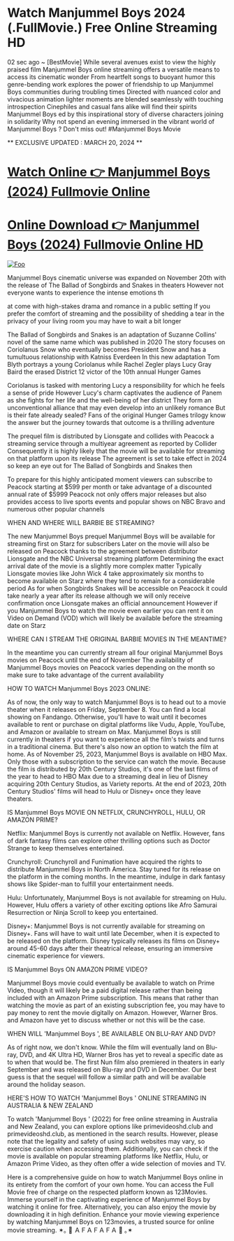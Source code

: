 <h1>Watch Manjummel Boys 2024 (.FullMovie.) Free Online Streaming HD</h1>

02 sec ago ~ [BestMovie] While several avenues exist to view the highly praised film Manjummel Boys online streaming offers a versatile means to access its cinematic wonder From heartfelt songs to buoyant humor this genre-bending work explores the power of friendship to up Manjummel Boys  communities during troubling times Directed with nuanced color and vivacious animation lighter moments are blended seamlessly with touching introspection Cinephiles and casual fans alike will find their spirits Manjummel Boys ed by this inspirational story of diverse characters joining in solidarity Why not spend an evening immersed in the vibrant world of Manjummel Boys ? Don't miss out! #Manjummel Boys Movie

** EXCLUSIVE UPDATED : MARCH 20, 2024 **


# <a href="http://pede.4tv.live/movie/1069945/manjummel-boys/watch">Watch Online 👉 Manjummel Boys (2024) Fullmovie Online</a>

# <a href="http://pede.4tv.live/movie/1069945/manjummel-boys/watch">Online Download 👉 Manjummel Boys (2024) Fullmovie Online HD</a>

<p dir="auto"><a href="http://pede.4tv.live/movie/1069945/manjummel-boys/watch" rel="nofollow"><img src="https://camo.githubusercontent.com/917e6ed5c302499242165dcc02bdbce85c075fd21b35918eb9c0b771855261b8/68747470733a2f2f7374617469632e7769787374617469632e636f6d2f6d656469612f6232343966395f61646163386637306662336634356238383639313639366337376465313866337e6d76322e676966" alt="Foo" style="max-width: 100%;"></a></p>



Manjummel Boys cinematic universe was expanded on November 20th with the release of The Ballad of Songbirds and Snakes in theaters However not everyone wants to experience the intense emotions th

at come with high-stakes drama and romance in a public setting If you prefer the comfort of streaming and the possibility of shedding a tear in the privacy of your living room you may have to wait a bit longer



The Ballad of Songbirds and Snakes is an adaptation of Suzanne Collins' novel of the same name which was published in 2020 The story focuses on Coriolanus Snow who eventually becomes President Snow and has a tumultuous relationship with Katniss Everdeen In this new adaptation Tom Blyth portrays a young Coriolanus while Rachel Zegler plays Lucy Gray Baird the erased District 12 victor of the 10th annual Hunger Games



Coriolanus is tasked with mentoring Lucy a responsibility for which he feels a sense of pride However Lucy's charm captivates the audience of Panem as she fights for her life and the well-being of her district They form an unconventional alliance that may even develop into an unlikely romance But is their fate already sealed? Fans of the original Hunger Games trilogy know the answer but the journey towards that outcome is a thrilling adventure



The prequel film is distributed by Lionsgate and collides with Peacock a streaming service through a multiyear agreement as reported by Collider Consequently it is highly likely that the movie will be available for streaming on that platform upon its release The agreement is set to take effect in 2024 so keep an eye out for The Ballad of Songbirds and Snakes then



To prepare for this highly anticipated moment viewers can subscribe to Peacock starting at $599 per month or take advantage of a discounted annual rate of $5999 Peacock not only offers major releases but also provides access to live sports events and popular shows on NBC Bravo and numerous other popular channels



WHEN AND WHERE WILL BARBIE BE STREAMING?



The new Manjummel Boys prequel Manjummel Boys will be available for streaming first on Starz for subscribers Later on the movie will also be released on Peacock thanks to the agreement between distributor Lionsgate and the NBC Universal streaming platform Determining the exact arrival date of the movie is a slightly more complex matter Typically Lionsgate movies like John Wick 4 take approximately six months to become available on Starz where they tend to remain for a considerable period As for when Songbirds Snakes will be accessible on Peacock it could take nearly a year after its release although we will only receive confirmation once Lionsgate makes an official announcement However if you Manjummel Boys to watch the movie even earlier you can rent it on Video on Demand (VOD) which will likely be available before the streaming date on Starz



WHERE CAN I STREAM THE ORIGINAL BARBIE MOVIES IN THE MEANTIME?



In the meantime you can currently stream all four original Manjummel Boys movies on Peacock until the end of November The availability of Manjummel Boys movies on Peacock varies depending on the month so make sure to take advantage of the current availability



HOW TO WATCH Manjummel Boys 2023 ONLINE:



As of now, the only way to watch Manjummel Boys is to head out to a movie theater when it releases on Friday, September 8. You can find a local showing on Fandango. Otherwise, you'll have to wait until it becomes available to rent or purchase on digital platforms like Vudu, Apple, YouTube, and Amazon or available to stream on Max. Manjummel Boys is still currently in theaters if you want to experience all the film's twists and turns in a traditional cinema. But there's also now an option to watch the film at home. As of November 25, 2023, Manjummel Boys is available on HBO Max. Only those with a subscription to the service can watch the movie. Because the film is distributed by 20th Century Studios, it's one of the last films of the year to head to HBO Max due to a streaming deal in lieu of Disney acquiring 20th Century Studios, as Variety reports. At the end of 2023, 20th Century Studios' films will head to Hulu or Disney+ once they leave theaters.



IS Manjummel Boys MOVIE ON NETFLIX, CRUNCHYROLL, HULU, OR AMAZON PRIME?



Netflix: Manjummel Boys is currently not available on Netflix. However, fans of dark fantasy films can explore other thrilling options such as Doctor Strange to keep themselves entertained.



Crunchyroll: Crunchyroll and Funimation have acquired the rights to distribute Manjummel Boys in North America. Stay tuned for its release on the platform in the coming months. In the meantime, indulge in dark fantasy shows like Spider-man to fulfill your entertainment needs.



Hulu: Unfortunately, Manjummel Boys is not available for streaming on Hulu. However, Hulu offers a variety of other exciting options like Afro Samurai Resurrection or Ninja Scroll to keep you entertained.



Disney+: Manjummel Boys is not currently available for streaming on Disney+. Fans will have to wait until late December, when it is expected to be released on the platform. Disney typically releases its films on Disney+ around 45-60 days after their theatrical release, ensuring an immersive cinematic experience for viewers.

IS Manjummel Boys ON AMAZON PRIME VIDEO?

Manjummel Boys movie could eventually be available to watch on Prime Video, though it will likely be a paid digital release rather than being included with an Amazon Prime subscription. This means that rather than watching the movie as part of an existing subscription fee, you may have to pay money to rent the movie digitally on Amazon. However, Warner Bros. and Amazon have yet to discuss whether or not this will be the case.

WHEN WILL 'Manjummel Boys ', BE AVAILABLE ON BLU-RAY AND DVD?

As of right now, we don't know. While the film will eventually land on Blu-ray, DVD, and 4K Ultra HD, Warner Bros has yet to reveal a specific date as to when that would be. The first Nun film also premiered in theaters in early September and was released on Blu-ray and DVD in December. Our best guess is that the sequel will follow a similar path and will be available around the holiday season.

HERE'S HOW TO WATCH 'Manjummel Boys ' ONLINE STREAMING IN AUSTRALIA & NEW ZEALAND

To watch 'Manjummel Boys ' (2022) for free online streaming in Australia and New Zealand, you can explore options like primevideoshd.club and primevideoshd.club, as mentioned in the search results. However, please note that the legality and safety of using such websites may vary, so exercise caution when accessing them. Additionally, you can check if the movie is available on popular streaming platforms like Netflix, Hulu, or Amazon Prime Video, as they often offer a wide selection of movies and TV.

Here is a comprehensive guide on how to watch Manjummel Boys online in its entirety from the comfort of your own home. You can access the Full Movie free of charge on the respected platform known as 123Movies. Immerse yourself in the captivating experience of Manjummel Boys by watching it online for free. Alternatively, you can also enjoy the movie by downloading it in high definition. Enhance your movie viewing experience by watching Manjummel Boys on 123movies, a trusted source for online movie streaming. ✶｡ 🎀 ＡＦＡＦＡＦＡ 🎀 ｡✶
